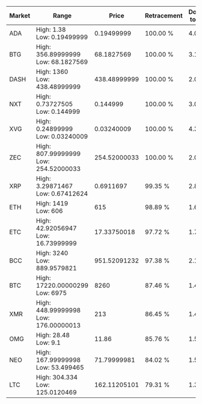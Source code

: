 | Market | Range | Price| Retracement | Doubles to 50% |
| --- | --- | --- | --- | --- |
| ADA | High: 1.38<br />Low: 0.19499999 | 0.19499999 | 100.00 % | 4.04 |
| BTG | High: 356.89999999<br />Low: 68.1827569 | 68.1827569 | 100.00 % | 3.12 |
| DASH | High: 1360<br />Low: 438.48999999 | 438.48999999 | 100.00 % | 2.05 |
| NXT | High: 0.73727505<br />Low: 0.144999 | 0.144999 | 100.00 % | 3.04 |
| XVG | High: 0.24899999<br />Low: 0.03240009 | 0.03240009 | 100.00 % | 4.34 |
| ZEC | High: 807.99999999<br />Low: 254.52000033 | 254.52000033 | 100.00 % | 2.09 |
| XRP | High: 3.29871467<br />Low: 0.67412624 | 0.6911697 | 99.35 % | 2.87 |
| ETH | High: 1419<br />Low: 606 | 615 | 98.89 % | 1.65 |
| ETC | High: 42.92056947<br />Low: 16.73999999 | 17.33750018 | 97.72 % | 1.72 |
| BCC | High: 3240<br />Low: 889.9579821 | 951.52091232 | 97.38 % | 2.17 |
| BTC | High: 17220.00000299<br />Low: 6975 | 8260 | 87.46 % | 1.46 |
| XMR | High: 448.99999998<br />Low: 176.00000013 | 213 | 86.45 % | 1.47 |
| OMG | High: 28.48<br />Low: 9.1 | 11.86 | 85.76 % | 1.58 |
| NEO | High: 167.99999998<br />Low: 53.499465 | 71.79999981 | 84.02 % | 1.54 |
| LTC | High: 304.334<br />Low: 125.0120469 | 162.11205101 | 79.31 % | 1.32 |

